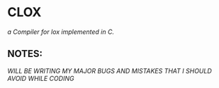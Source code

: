 # CLOX 
*a Compiler for lox implemented in C.*

## NOTES:
*WILL BE WRITING MY MAJOR BUGS AND MISTAKES THAT I SHOULD AVOID WHILE CODING*
